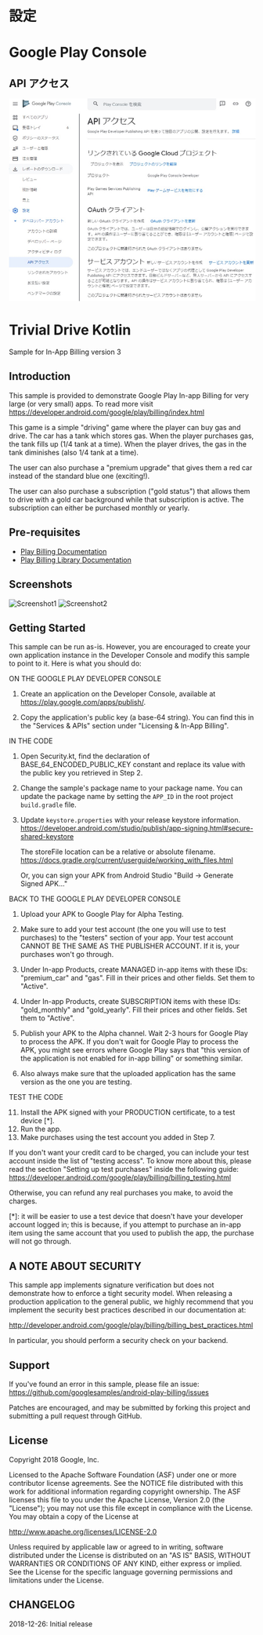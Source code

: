 
# 設定

# Google Play Console

## API アクセス
![APIアクセス前](https://github.com/kkurami-dev/master/blob/in-app-purchase/TrivialDriveKotlin/202012_purchases/API%20アクセス-リンク前.jpg "API アクセス-リンク前")

# Trivial Drive Kotlin

Sample for In-App Billing version 3

## Introduction

This sample is provided to demonstrate Google Play In-app Billing for very large (or very small) apps.
To read more visit https://developer.android.com/google/play/billing/index.html

This game is a simple "driving" game where the player can buy gas and drive. The
car has a tank which stores gas. When the player purchases gas, the tank fills
up (1/4 tank at a time). When the player drives, the gas in the tank diminishes
(also 1/4 tank at a time).

The user can also purchase a "premium upgrade" that gives them a red car instead
of the standard blue one (exciting!).

The user can also purchase a subscription ("gold status") that allows them to
drive with a gold car background while that subscription is active. The
subscription can either be purchased monthly or yearly.

## Pre-requisites

- [Play Billing Documentation](https://developer.android.com/google/play/billing/index.html)
- [Play Billing Library Documentation](https://developer.android.com/google/play/billing/billing_library.html)

## Screenshots

![Screenshot1](playstore/android_mobile_1.png)
![Screenshot2](playstore/android_mobile_2.png)

## Getting Started

This sample can be run as-is. However, you are encouraged to create your own
application instance in the Developer Console and modify this
sample to point to it. Here is what you should do:

ON THE GOOGLE PLAY DEVELOPER CONSOLE

1. Create an application on the Developer Console, available at
   https://play.google.com/apps/publish/.

2. Copy the application's public key (a base-64 string). You can find this in
   the "Services & APIs" section under "Licensing & In-App Billing".

IN THE CODE

1.  Open Security.kt, find the declaration of BASE_64_ENCODED_PUBLIC_KEY
    constant and replace its value with the public key you retrieved in Step 2.

2.  Change the sample's package name to your package name.
    You can update the package name by setting the `APP_ID`
    in the root project `build.gradle` file.

3.  Update `keystore.properties` with your release keystore information.
    https://developer.android.com/studio/publish/app-signing.html#secure-shared-keystore

    The storeFile location can be a relative or absolute filename.
    https://docs.gradle.org/current/userguide/working_with_files.html

    Or, you can sign your APK from Android Studio "Build -> Generate Signed APK..."

BACK TO THE GOOGLE PLAY DEVELOPER CONSOLE

1.  Upload your APK to Google Play for Alpha Testing.

2.  Make sure to add your test account (the one you will use to test purchases)
    to the "testers" section of your app. Your test account CANNOT BE THE SAME
    AS THE PUBLISHER ACCOUNT. If it is, your purchases won't go through.

3.  Under In-app Products, create MANAGED in-app items with these IDs: "premium_car"
    and "gas". Fill in their prices and other fields. Set them to "Active".

4.  Under In-app Products, create SUBSCRIPTION items with these IDs:
    "gold_monthly" and "gold_yearly". Fill their prices and other fields. Set them to "Active".

5.  Publish your APK to the Alpha channel. Wait 2-3 hours for Google Play to
    process the APK. If you don't wait for Google Play to process the APK, you
    might see errors where Google Play says that "this version of the
    application is not enabled for in-app billing" or something similar.

6.  Also always make sure that the uploaded application has the same version as
    the one you are testing.

TEST THE CODE

11. Install the APK signed with your PRODUCTION certificate, to a
test device [*].
12. Run the app.
13. Make purchases using the test account you added in Step 7.

If you don't want your credit card to be charged, you can include your test
account inside the list of "testing access". To know more about this, please
read the section "Setting up test purchases" inside the following guide:
https://developer.android.com/google/play/billing/billing_testing.html


Otherwise, you can refund any real purchases you make, to avoid the charges.

[*]: it will be easier to use a test device that doesn't have your
developer account logged in; this is because, if you attempt to purchase
an in-app item using the same account that you used to publish the app,
the purchase will not go through.

## A NOTE ABOUT SECURITY

This sample app implements signature verification but does not demonstrate
how to enforce a tight security model. When releasing a production application
to the general public, we highly recommend that you implement the security best
practices described in our documentation at:

http://developer.android.com/google/play/billing/billing_best_practices.html

In particular, you should perform a security check on your backend.

## Support

If you've found an error in this sample, please file an issue:
https://github.com/googlesamples/android-play-billing/issues

Patches are encouraged, and may be submitted by forking this project and
submitting a pull request through GitHub.

## License

Copyright 2018 Google, Inc.

Licensed to the Apache Software Foundation (ASF) under one or more contributor
license agreements.  See the NOTICE file distributed with this work for
additional information regarding copyright ownership.  The ASF licenses this
file to you under the Apache License, Version 2.0 (the "License"); you may not
use this file except in compliance with the License.  You may obtain a copy of
the License at

  http://www.apache.org/licenses/LICENSE-2.0

Unless required by applicable law or agreed to in writing, software
distributed under the License is distributed on an "AS IS" BASIS, WITHOUT
WARRANTIES OR CONDITIONS OF ANY KIND, either express or implied.  See the
License for the specific language governing permissions and limitations under
the License.

## CHANGELOG

   2018-12-26: Initial release
